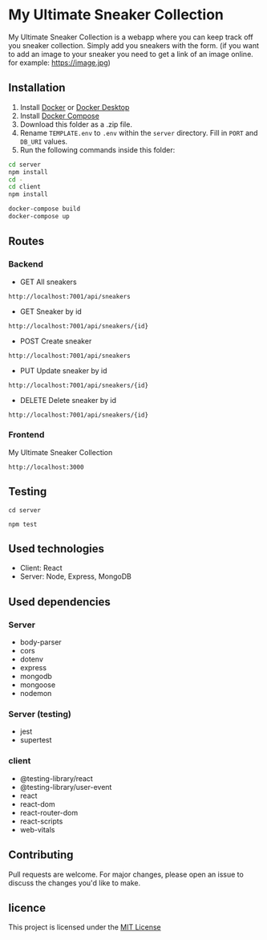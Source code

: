 # My Ultimate Sneaker Collection

My Ultimate Sneaker Collection is a webapp where you can keep track off you sneaker collection. Simply add you sneakers with the form. (if you want to add an image to your sneaker you need to get a link of an image online. for example: https://image.jpg)

## Installation

1. Install [Docker](https://docs.docker.com/engine/install/) or [Docker Desktop](https://docs.docker.com/desktop/)
2. Install [Docker Compose](https://docs.docker.com/compose/install/)
3. Download this folder as a .zip file.
4. Rename `TEMPLATE.env` to `.env` within the `server` directory. Fill in `PORT` and `DB_URI` values.
5. Run the following commands inside this folder:

```bash
cd server
npm install
cd -
cd client
npm install

docker-compose build
docker-compose up
```
## Routes
### Backend

- GET
All sneakers
```
http://localhost:7001/api/sneakers
```

- GET
Sneaker by id
```
http://localhost:7001/api/sneakers/{id}
```

- POST
Create sneaker
```
http://localhost:7001/api/sneakers
```

- PUT
Update sneaker by id
```
http://localhost:7001/api/sneakers/{id}
```

- DELETE
Delete sneaker by id
```
http://localhost:7001/api/sneakers/{id}
```
### Frontend

My Ultimate Sneaker Collection
```
http://localhost:3000
```

## Testing

```
cd server
```
```
npm test
```

## Used technologies

- Client: React
- Server: Node, Express, MongoDB

## Used dependencies

 ### Server
- body-parser
- cors
- dotenv
- express
- mongodb
- mongoose
- nodemon
 ### Server (testing) 
- jest
- supertest

 ### client
- @testing-library/react
- @testing-library/user-event
- react
- react-dom
- react-router-dom
- react-scripts
- web-vitals

## Contributing

Pull requests are welcome. For major changes, please open an issue to discuss the changes you'd like to make.
## licence
  This project is licensed under the [MIT License](https://choosealicense.com/licenses/mit/)